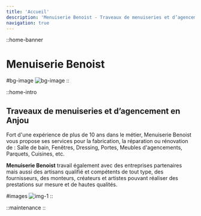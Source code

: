 ```yaml
---
title: 'Accueil'
description: 'Menuiserie Benoist - Traveaux de menuiseries et d’agencement en Anjou'
navigation: true
---
```


::home-banner
# Menuiserie Benoist

#bg-image
![bg-image](/img/home/bg-img.png)
::

::home-intro
## Traveaux de menuiseries et d’agencement en Anjou

Fort d'une expérience de plus de 10 ans dans le métier, Menuiserie Benoist vous propose ses services pour la fabrication, la réparation ou rénovation de : Salle de bain, Fenêtres, Dressing, Portes, Meubles d'agencements, Parquets, Cuisines, etc.

**Menuiserie Benoist** travail également avec des entreprises partenaires mais aussi des artisans qualifié et compétents de tout type, des fournisseurs, des monteurs, créateurs et artistes pouvant réaliser des prestations sur mesure et de hautes qualités. 

#images
![img-1](/img/home/groupe.png)
::

::maintenance
::
